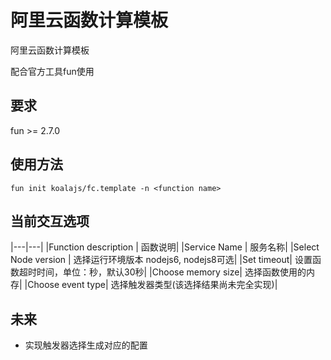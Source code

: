 # 阿里云函数计算模板

阿里云函数计算模板

配合官方工具fun使用

## 要求

fun >= 2.7.0

## 使用方法

```
fun init koalajs/fc.template -n <function name>

```

## 当前交互选项

|---|---|
|Function description | 函数说明|
|Service Name | 服务名称|
|Select Node version | 选择运行环境版本 nodejs6, nodejs8可选|
|Set timeout| 设置函数超时时间，单位：秒，默认30秒|
|Choose memory size| 选择函数使用的内存|
|Choose event type| 选择触发器类型(该选择结果尚未完全实现)|


## 未来

- 实现触发器选择生成对应的配置

